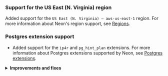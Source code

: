 ### Support for the US East (N. Virginia) region

Added support for the `US East (N. Virginia) — aws-us-east-1` region. For more information about Neon's region support, see [Regions](/docs/introduction/regions).

### Postgres extension support

- Added support for the `ip4r` and `pg_hint_plan` extensions. For more information about Postgres extensions supported by Neon, see [Postgres extensions](/docs/extensions/pg-extensions).

<details>
<summary><b>Improvements and fixes</b></summary>
<ul>
<li>Compute: Added support for `lz4` and `zstd` WAL compression methods.</li>
<li>Compute: Added support for `procps`, which is a set of utilities for process monitoring.</li>
<li>Pageserver: Implemented `syscalls` changes in the WAL redo `seccomp` (secure computing mode) code to ensure AArch64 support.</li>
</ul>
</details>
